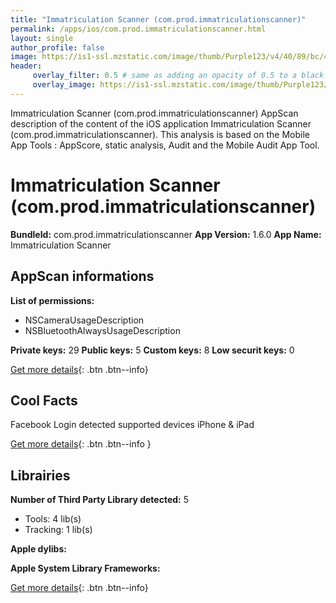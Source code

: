 ```yaml
---
title: "Immatriculation Scanner (com.prod.immatriculationscanner)"
permalink: /apps/ios/com.prod.immatriculationscanner.html
layout: single
author_profile: false
image: https://is1-ssl.mzstatic.com/image/thumb/Purple123/v4/40/89/bc/4089bc51-824e-d892-65e9-53e186ab4a0b/AppIcon-0-1x_U007emarketing-0-0-GLES2_U002c0-512MB-sRGB-0-0-0-85-220-0-0-0-10.png/512x512bb.jpg
header: 
     overlay_filter: 0.5 # same as adding an opacity of 0.5 to a black background
     overlay_image: https://is1-ssl.mzstatic.com/image/thumb/Purple123/v4/40/89/bc/4089bc51-824e-d892-65e9-53e186ab4a0b/AppIcon-0-1x_U007emarketing-0-0-GLES2_U002c0-512MB-sRGB-0-0-0-85-220-0-0-0-10.png/512x512bb.jpg
---
```

Immatriculation Scanner (com.prod.immatriculationscanner) AppScan description of the content of the iOS application Immatriculation Scanner (com.prod.immatriculationscanner). This analysis is based on the Mobile App Tools : AppScore, static analysis, Audit and the Mobile Audit App Tool.

# Immatriculation Scanner (com.prod.immatriculationscanner)

**BundleId:** com.prod.immatriculationscanner
**App Version:** 1.6.0
**App Name:** Immatriculation Scanner


## AppScan informations 

**List of permissions:** 
- NSCameraUsageDescription
- NSBluetoothAlwaysUsageDescription
  
  
**Private keys:** 29
**Public keys:** 5
**Custom keys:** 8
**Low securit keys:** 0
  
[Get more details](/pricing.html){: .btn .btn--info}

## Cool Facts

Facebook Login detected
supported devices iPhone & iPad
  
[Get more details](/pricing.html){: .btn .btn--info }

## Librairies 
**Number of Third Party Library detected:** 5
- Tools: 4 lib(s)
- Tracking: 1 lib(s)


**Apple dylibs:**


**Apple System Library Frameworks:**


  
[Get more details](/pricing.html){: .btn .btn--info}

